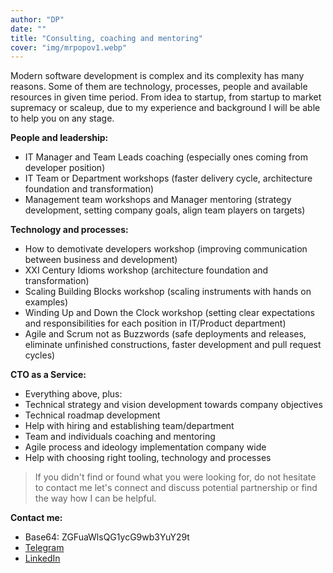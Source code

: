 ```yaml
---
author: "DP"
date: ""
title: "Consulting, coaching and mentoring"
cover: "img/mrpopov1.webp"
---
```


Modern software development is complex and its complexity has many reasons. 
Some of them are technology, processes, people and available resources in given time period.
From idea to startup, from startup to market supremacy or scaleup, due to my experience and background I will be able to help you on any stage.

**People and leadership:**

- IT Manager and Team Leads coaching (especially ones coming from developer position)
- IT Team or Department workshops (faster delivery cycle, architecture foundation and transformation)
- Management team workshops and Manager mentoring (strategy development, setting company goals, align team players on targets)

**Technology and processes:**

- How to demotivate developers workshop (improving communication between business and development)
- XXI Century Idioms workshop (architecture foundation and transformation)
- Scaling Building Blocks workshop (scaling instruments with hands on examples)
- Winding Up and Down the Clock workshop (setting clear expectations and responsibilities for each position in IT/Product department)
- Agile and Scrum not as Buzzwords (safe deployments and releases, eliminate unfinished constructions, faster development and pull request cycles)

**CTO as a Service:**

- Everything above, plus:
- Technical strategy and vision development towards company objectives
- Technical roadmap development
- Help with hiring and establishing team/department
- Team and individuals coaching and mentoring
- Agile process and ideology implementation company wide
- Help with choosing right tooling, technology and processes

> If you didn't find or found what you were looking for, do not hesitate to contact me let's connect and discuss potential partnership or find the way how I can be helpful. 

**Contact me:**

- Base64: ZGFuaWlsQG1ycG9wb3YuY29t
- [Telegram](http://t.me/lalabuy)
- [LinkedIn](https://www.linkedin.com/in/mrpopov/)
